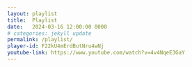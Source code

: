 ```yaml
---
layout: playlist
title:  Playlist
date:   2024-03-16 12:00:00 0000
# categories: jekyll update
permalink: /playlist/
player-id: F22kU4mErdButNru4wNj
youtube-link: https://www.youtube.com/watch?v=4v4NqeE3GaY
---
```


